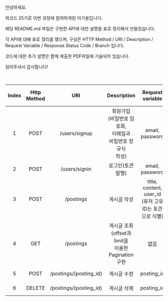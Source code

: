 안녕하세요.

위코드 25기로 이번 과정에 참여하게된 이기용입니다.

해당 README.md 파일은 구현한 API에 대한 설명을 표로 정리해서 만들었습니다.

각 API에 대해 표로 정리를 했으며, 구성은 HTTP Method / URI / Description / Request Variable / Response Status Code / Branch 입니다.

코드에 대한 추가 설명은 함께 제출한 PDF파일에 기술되어 있습니다.

읽어주셔서 감사합니다!

<br>

| Index  | Http Method |  URI            |  Description    |  Request variable  |  Response Status Code   | Branch
|:--------:|:-----------:|:----------------:|:----------------:|:----------------:|:----------------:|:------------------------:|
| 1 |  POST | /users/signup | 회원가입</br>(비밀번호 암호화,</br>이메일과</br>비밀번호 정규식</br>작성)  | email, password  | 201 | feature/signup
| 2 |  POST | /users/signin | 로그인(토큰 발행)  | email, password  | 201 | feature/signin
| 3 |  POST | /postings | 게시글 작성 | title, content, user_id</br>(유저 고유ID는 토큰으로 식별)  | 201 | feature/postings-c
| 4 |  GET | /postings | 게시글 조회</br>(offset과 limit을 </br>이용한 Pagination</br>구현 | 없음  | 200 | feature/postings-r
| 5 |  POST | /postings/{posting_id} | 게시글 수정 | posting_id  | 201 | feature/postings-u
| 6 |  DELETE | /postings/{posting_id} | 게시글 삭제 | posting_id  | 201 | feature/postings-d
